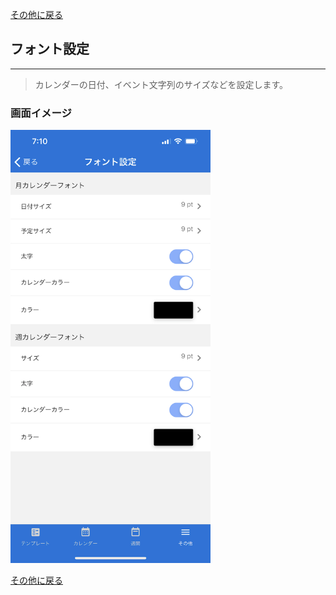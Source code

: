 [その他に戻る](../other.md)

## フォント設定
***

> カレンダーの日付、イベント文字列のサイズなどを設定します。

### 画面イメージ

<img src="../imgs/screens/font_setting_screen.png" width="320" />

[その他に戻る](../other.md)